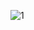 
![1](https://github.com/r-eagle/DataRProject/assets/124015280/a4c9cdb1-cdd7-4b9c-bd34-9885bd935bb7)
